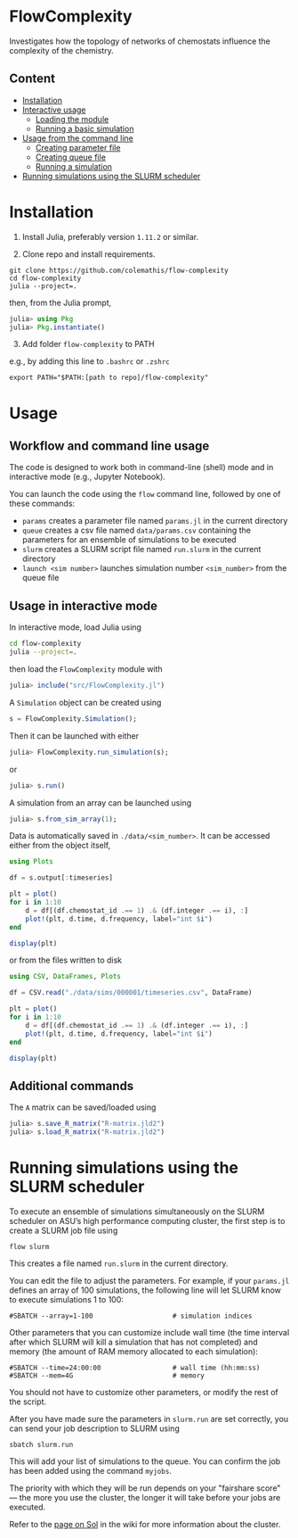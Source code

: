 # FlowComplexity

Investigates how the topology of networks of chemostats influence the complexity of the chemistry.

## Content

- [Installation](#installation)
- [Interactive usage](#interactive-usage)
  - [Loading the module](#loading-the-module)
  - [Running a basic simulation](#running-a-basic-simulation)
- [Usage from the command line](#usage-from-the-command-line)
  - [Creating parameter file](#creating-parameter-file)
  - [Creating queue file](#creating-queue-file)
  - [Running a simulation](#running-a-simulation)
- [Running simulations using the SLURM scheduler](#running-simulations-using-the-slurm-scheduler)

# Installation

1. Install Julia, preferably version `1.11.2` or similar.

2. Clone repo and install requirements.

```shell
git clone https://github.com/colemathis/flow-complexity
cd flow-complexity
julia --project=.
```

then, from the Julia prompt,

```julia
julia> using Pkg
julia> Pkg.instantiate()
```

3. Add folder `flow-complexity` to PATH

e.g., by adding this line to `.bashrc` or `.zshrc`

```shell
export PATH="$PATH:[path to repo]/flow-complexity"
```

# Usage

## Workflow and command line usage

The code is designed to work both in command-line (shell) mode and in interactive mode (e.g., Jupyter Notebook).

You can launch the code using the `flow` command line, followed by one of these commands:

- `params` creates a parameter file named `params.jl` in the current directory
- `queue` creates a csv file named `data/params.csv` containing the parameters for an ensemble of simulations to be executed
- `slurm` creates a SLURM script file named `run.slurm` in the current directory
- `launch <sim number>` launches simulation number `<sim_number>` from the queue file

## Usage in interactive mode

In interactive mode, load Julia using

```bash
cd flow-complexity
julia --project=.
```

then load the `FlowComplexity` module with

```julia
julia> include("src/FlowComplexity.jl")
```

A `Simulation` object can be created using

```julia
s = FlowComplexity.Simulation();
```

Then it can be launched with either

```julia
julia> FlowComplexity.run_simulation(s);
```

or

```julia
julia> s.run()
```

A simulation from an array can be launched using

```julia
julia> s.from_sim_array(1);
```

Data is automatically saved in `./data/<sim_number>`. It can be accessed either from the object itself,

```julia
using Plots

df = s.output[:timeseries]

plt = plot()
for i in 1:10
    d = df[(df.chemostat_id .== 1) .& (df.integer .== i), :]
    plot!(plt, d.time, d.frequency, label="int $i")
end

display(plt)
```

or from the files written to disk

```julia
using CSV, DataFrames, Plots

df = CSV.read("./data/sims/000001/timeseries.csv", DataFrame)

plt = plot()
for i in 1:10
    d = df[(df.chemostat_id .== 1) .& (df.integer .== i), :]
    plot!(plt, d.time, d.frequency, label="int $i")
end

display(plt)
```

## Additional commands

The `A` matrix can be saved/loaded using

```julia
julia> s.save_R_matrix("R-matrix.jld2")
julia> s.load_R_matrix("R-matrix.jld2")
```

# Running simulations using the SLURM scheduler

To execute an ensemble of simulations simultaneously on the SLURM scheduler on ASU’s high performance computing cluster, the first step is to create a SLURM job file using

```shell
flow slurm
```

This creates a file named `run.slurm` in the current directory.

You can edit the file to adjust the parameters. For example, if your `params.jl` defines an array of 100 simulations, the following line will let SLURM know to execute simulations 1 to 100:

```shell
#SBATCH --array=1-100                    # simulation indices
```

Other parameters that you can customize include wall time (the time interval after which SLURM will kill a simulation that has not completed) and memory (the amount of RAM memory allocated to each simulation):

```shell
#SBATCH --time=24:00:00                  # wall time (hh:mm:ss)
#SBATCH --mem=4G                         # memory
```

You should not have to customize other parameters, or modify the rest of the script.

After you have made sure the parameters in `slurm.run` are set correctly, you can send your job description to SLURM using

```shell
sbatch slurm.run
```

This will add your list of simulations to the queue. You can confirm the job has been added using the command `myjobs`.

The priority with which they will be run depends on your "fairshare score" — the more you use the cluster, the longer it will take before your jobs are executed.

Refer to the [page on Sol](https://github.com/mathis-group/wiki/wiki/HPC-Cluster) in the wiki for more information about the cluster.